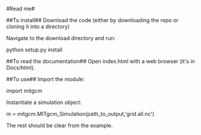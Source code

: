 #Read me#

##To install##
Download the code (either by downloading the repo or cloning it into a directory)

Navigate to the download directory and run:

python setup.py install


##To read the documentation##
Open index.html with a web browser (it's in Docs/html).


##To use##
Import the module:

import mitgcm

Instantiate a simulation object:

m = mitgcm.MITgcm_Simulation(path_to_output,'grid.all.nc')


The rest should be clear from the example.